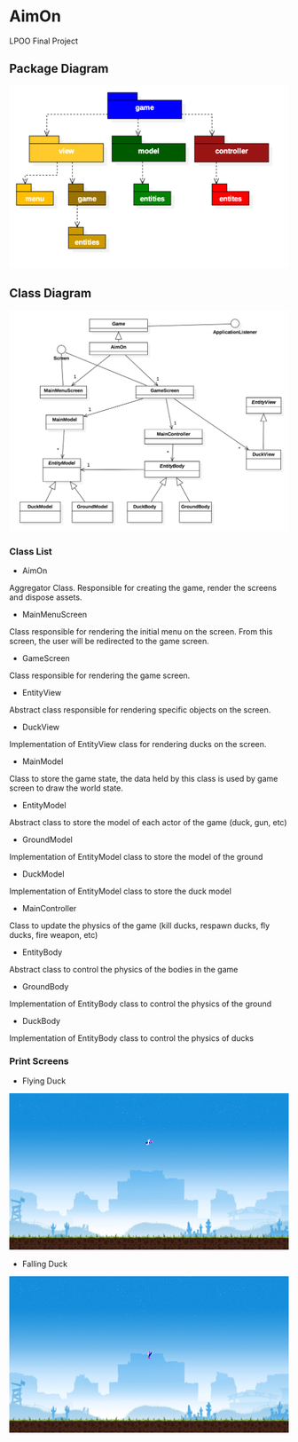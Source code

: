 # AimOn
LPOO Final Project

## Package Diagram

![alt text](https://github.com/leonardomgt/AimOn/blob/master/diagrams/package_diagram.png "Package Diagram")

## Class Diagram

![alt text](https://github.com/leonardomgt/AimOn/blob/master/diagrams/class_diagram.png "Class Diagram")

### Class List

* AimOn

Aggregator Class. Responsible for creating the game, render the screens and dispose assets.

* MainMenuScreen

Class responsible for rendering the initial menu on the screen. From this screen, the user will be redirected to the game screen.

* GameScreen

Class responsible for rendering the game screen.

* EntityView

Abstract class responsible for rendering specific objects on the screen.

* DuckView

Implementation of EntityView class for rendering ducks on the screen.

* MainModel

Class to store the game state, the data held by this class is used by game screen to draw the world state.

* EntityModel

Abstract class to store the model of each actor of the game (duck, gun, etc)

* GroundModel

Implementation of EntityModel class to store the model of the ground

* DuckModel

Implementation of EntityModel class to store the duck model

* MainController

Class to update the physics of the game (kill ducks, respawn ducks, fly ducks, fire weapon, etc)

* EntityBody

Abstract class to control the physics of the bodies in the game

* GroundBody

Implementation of EntityBody class to control the physics of the ground

* DuckBody

Implementation of EntityBody class to control the physics of ducks

### Print Screens

* Flying Duck

![alt text](https://github.com/leonardomgt/AimOn/blob/master/diagrams/flying_duck.png "Flying Duck")

* Falling Duck

![alt text](https://github.com/leonardomgt/AimOn/blob/master/diagrams/falling_duck.png "Falling Duck")
